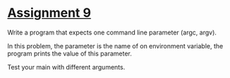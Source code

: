 # <u> Assignment 9 </u>
Write a program that expects one command line parameter (argc, argv). <br>

In this problem, the parameter is the name of on environment variable, the program prints the value
of this parameter. <br>

Test your main with different arguments.